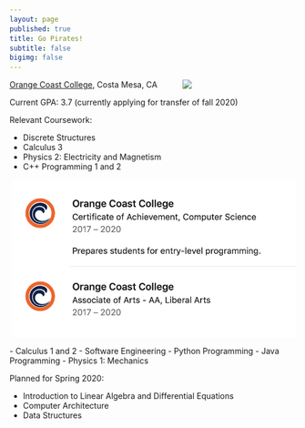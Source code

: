 ```yaml
---
layout: page
published: true
title: Go Pirates!
subtitle: false
bigimg: false
---
```

<img style="float: right; margin: 0px 0px 15px 15px;" src="https://pbs.twimg.com/profile_images/2646487952/7fd9198d72becee7c50c457e5dfaea9e_400x400.jpeg" width="200" />




[Orange Coast College](http://www.orangecoastcollege.edu/Pages/home.aspx), Costa Mesa, CA

Current GPA: 3.7 (currently applying for transfer of fall 2020)

Relevant Coursework:
- Discrete Structures
- Calculus 3
- Physics 2: Electricity and Magnetism
- C++ Programming 1 and 2
<img style="float: right; margin: 0px 0px 15px 15px;" src="/img/educationOCC.png" width="500" />
- Calculus 1 and 2
- Software Engineering
- Python Programming
- Java Programming 
- Physics 1: Mechanics

Planned for Spring 2020: 
- Introduction to Linear Algebra and Differential Equations 
- Computer Architecture
- Data Structures
